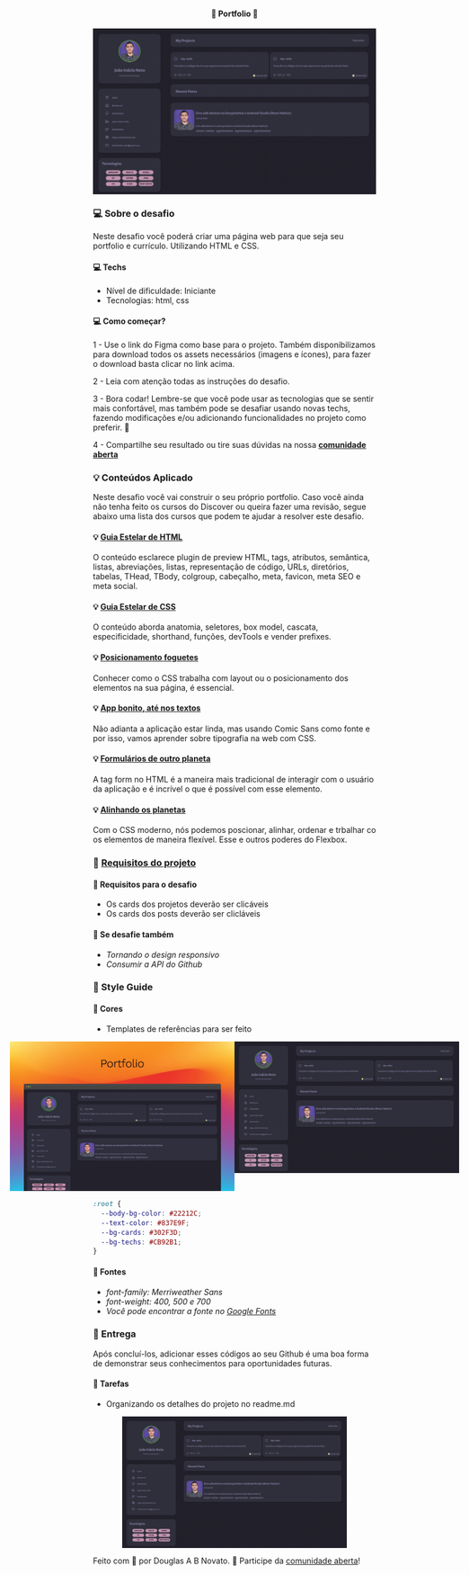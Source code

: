 <h4 align="center"> 
	🚧 Portfolio 🚀
</h4>

<p align="center" style="display: flex; align-items: flex-start; justify-content: center;">
  <img alt="versão 1 do projeto" title="#Portfolio" src="./.github/template-2.jpg">
</p>  

### 💻 Sobre o desafio

Neste desafio você poderá criar uma página web para que seja seu portfolio e currículo. Utilizando HTML e CSS.

#### 💻 Techs

- Nível de dificuldade: Iniciante
- Tecnologias: html, css

#### 💻 Como começar?

1 - Use o link do Figma como base para o projeto. Também disponibilizamos para download todos os assets necessários (imagens e ícones), para fazer o download basta clicar no link acima.  

2 - Leia com atenção todas as instruções do desafio.

3 - Bora codar! Lembre-se que você pode usar as tecnologias que se sentir mais confortável, mas também pode se desafiar usando novas techs, fazendo modificações e/ou adicionando funcionalidades no projeto como preferir. 🚀

4 - Compartilhe seu resultado ou tire suas dúvidas na nossa [**comunidade aberta**](https://discord.gg/bacwY2gDCF)

### 💡 Conteúdos Aplicado

Neste desafio você vai construir o seu próprio portfolio. Caso você ainda não tenha feito os cursos do Discover ou queira fazer uma revisão, segue abaixo uma lista dos cursos que podem te ajudar a resolver este desafio.

#### 💡 [Guia Estelar de HTML](https://app.rocketseat.com.br/discover/course/o-guia-estelar-de-html)
O conteúdo esclarece plugin de preview HTML, tags, atributos, semântica, listas, abreviações, listas, representação de código, URLs, diretórios, tabelas, THead, TBody, colgroup, cabeçalho, meta, favicon, meta SEO e meta social.

#### 💡 [Guia Estelar de CSS](https://app.rocketseat.com.br/discover/course/o-guia-estelar-de-css)
O conteúdo aborda anatomia, seletores, box model, cascata, especificidade, shorthand, funções, devTools e vender prefixes.

#### 💡 [Posicionamento foguetes](https://app.rocketseat.com.br/discover/course/posicionando-foguetes)
Conhecer como o CSS trabalha com layout ou o posicionamento dos elementos na sua página, é essencial.

#### 💡 [App bonito, até nos textos](https://app.rocketseat.com.br/discover/course/app-bonito-ate-nos-textos)
Não adianta a aplicação estar linda, mas usando Comic Sans como fonte e por isso, vamos aprender sobre tipografia na web com CSS.

#### 💡 [Formulários de outro planeta](https://app.rocketseat.com.br/discover/course/formularios-de-outro-planeta)
A tag form no HTML é a maneira mais tradicional de interagir com o usuário da aplicação e é incrível o que é possível com esse elemento.

#### 💡 [Alinhando os planetas](https://app.rocketseat.com.br/discover/course/flexbox)
Com o CSS moderno, nós podemos poscionar, alinhar, ordenar e trbalhar co os elementos de maneira flexível. Esse e outros poderes do Flexbox.

### 🚀 [Requisitos do projeto](https://efficient-sloth-d85.notion.site/Desafio-Portfolio-1d3db21e654941f5872aece5fcc6bcc6)

#### 🚀 Requisitos para o desafio 

- Os cards dos projetos deverão ser clicáveis
- Os cards dos posts deverão ser clicláveis

#### 🚀 Se desafie também

- *Tornando o design responsivo*
- *Consumir a API do Github*

### 🎨 Style Guide

#### 🎨 Cores

- Templates de referências para ser feito

<p align="center" style="display: flex; align-items: flex-start; justify-content: center;">
  <img alt="versão 1 do projeto" title="#Portfolio" src="./.github/template-1.jpg" width="400px">
  <img alt="versão 1 do projeto" title="#Portfolio" src="./.github/template-2.jpg" width="400px">
</p>  

````css
:root {
  --body-bg-color: #22212C;
  --text-color: #837E9F;
  --bg-cards: #302F3D;
  --bg-techs: #CB92B1;
}
````

#### 🎨 Fontes

- *font-family: Merriweather Sans* 
- *font-weight: 400, 500 e 700*
- *Você pode encontrar a fonte no [Google Fonts](https://fonts.google.com/specimen/Merriweather+Sans?query=Merriweather+Sans)*

### 📅 Entrega

Após concluí-los, adicionar esses códigos ao seu Github é uma boa forma de demonstrar seus conhecimentos para oportunidades futuras.

#### 📅 Tarefas

- Organizando os detalhes do projeto no readme.md

<p align="center" style="display: flex; align-items: flex-start; justify-content: center;">
  <img alt="versão 1 do projeto" title="#Portfolio" src="./.github/template-2.jpg" width="400px">
</p>  


Feito com 💜 por Douglas A B Novato. 👋 Participe da [comunidade aberta](https://discord.gg/bacwY2gDCF)!